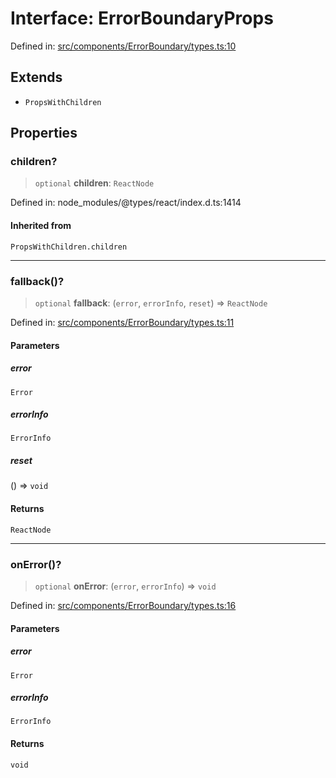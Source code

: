 # Interface: ErrorBoundaryProps

Defined in: [src/components/ErrorBoundary/types.ts:10](https://github.com/laruss/react-text-game/blob/9170bd136d7f37dbbee8bf6f71732f065efa0401/packages/ui/src/components/ErrorBoundary/types.ts#L10)

## Extends

- `PropsWithChildren`

## Properties

### children?

> `optional` **children**: `ReactNode`

Defined in: node\_modules/@types/react/index.d.ts:1414

#### Inherited from

`PropsWithChildren.children`

***

### fallback()?

> `optional` **fallback**: (`error`, `errorInfo`, `reset`) => `ReactNode`

Defined in: [src/components/ErrorBoundary/types.ts:11](https://github.com/laruss/react-text-game/blob/9170bd136d7f37dbbee8bf6f71732f065efa0401/packages/ui/src/components/ErrorBoundary/types.ts#L11)

#### Parameters

##### error

`Error`

##### errorInfo

`ErrorInfo`

##### reset

() => `void`

#### Returns

`ReactNode`

***

### onError()?

> `optional` **onError**: (`error`, `errorInfo`) => `void`

Defined in: [src/components/ErrorBoundary/types.ts:16](https://github.com/laruss/react-text-game/blob/9170bd136d7f37dbbee8bf6f71732f065efa0401/packages/ui/src/components/ErrorBoundary/types.ts#L16)

#### Parameters

##### error

`Error`

##### errorInfo

`ErrorInfo`

#### Returns

`void`
